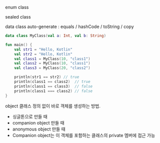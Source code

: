 enum class

sealed class

data class
auto-generate : equals / hashCode / toString / copy
```kotlin
data class MyClass(val a: Int, val b: String)                           

fun main() {
    val str1 = "Hello, Kotlin"
    val str2 = "Hello, Kotlin"
    val class1 = MyClass(10, "class1")
    val class2 = MyClass(10, "class1")
    val class3 = MyClass(20, "class2")

    println(str1 == str2) // true
    println(class1 == class2)  // true
    println(class1 == class3)  // false
    println(class1 === class2) // false
}
```


object
클래스 정의 없이 바로 객체를 생성하는 방법.
- 싱글톤으로 만들 때
- companion object 만들 때
- anonymous object 만들 때
- Companion object는 이 객체를 포함하는 클래스의 private 멤버에 접근 가능

